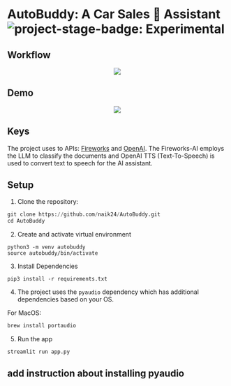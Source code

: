 # AutoBuddy: A Car Sales 🚗 Assistant ![project-stage-badge: Experimental](https://img.shields.io/badge/Project%20Stage-Experimental-yellow.svg)

## Workflow
<p align = "center"><img src = "https://github.com/user-attachments/assets/ed346515-5445-44be-beff-cbe23247b9f4"></p>

## Demo
<p align = "center"><a href = "https://www.youtube.com/watch?v=sXzgfXwr6Yo"><img src = "https://img.youtube.com/vi/sXzgfXwr6Yo/0.jpg"></a></p>

## Keys
The project uses to APIs: <a href = "https://fireworks.ai/">Fireworks</a> and <a href = "https://openai.com/">OpenAI</a>. The Fireworks-AI employs the LLM to classify the documents and OpenAI TTS (Text-To-Speech) is used to convert text to speech for the AI assistant.

## Setup

1. Clone the repository:
```python
git clone https://github.com/naik24/AutoBuddy.git
cd AutoBuddy
```

2. Create and activate virtual environment
```
python3 -m venv autobuddy
source autobuddy/bin/activate
```

3. Install Dependencies
```
pip3 install -r requirements.txt
```

4. The project uses the ```pyaudio``` dependency which has additional dependencies based on your OS.

For MacOS:
```python
brew install portaudio
```

5. Run the app
```python
streamlit run app.py
```
## add instruction about installing pyaudio
